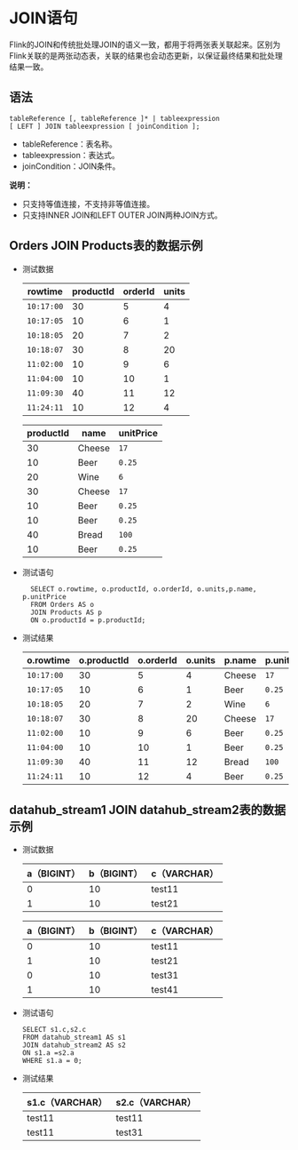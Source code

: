 # JOIN语句

Flink的JOIN和传统批处理JOIN的语义一致，都用于将两张表关联起来。区别为Flink关联的是两张动态表，关联的结果也会动态更新，以保证最终结果和批处理结果一致。

## 语法

```
tableReference [, tableReference ]* | tableexpression
[ LEFT ] JOIN tableexpression [ joinCondition ];
```

-   tableReference：表名称。
-   tableexpression：表达式。
-   joinCondition：JOIN条件。

**说明：**

-   只支持等值连接，不支持非等值连接。
-   只支持INNER JOIN和LEFT OUTER JOIN两种JOIN方式。

## Orders JOIN Products表的数据示例

-   测试数据

    |rowtime|productId|orderId|units|
    |-------|---------|-------|-----|
    |`10:17:00`|30|5|4|
    |`10:17:05`|10|6|1|
    |`10:18:05`|20|7|2|
    |`10:18:07`|30|8|20|
    |`11:02:00`|10|9|6|
    |`11:04:00`|10|10|1|
    |`11:09:30`|40|11|12|
    |`11:24:11`|10|12|4|

    |productId|name|unitPrice|
    |---------|----|---------|
    |30|Cheese|`17`|
    |10|Beer|`0.25`|
    |20|Wine|`6`|
    |30|Cheese|`17`|
    |10|Beer|`0.25`|
    |10|Beer|`0.25`|
    |40|Bread|`100`|
    |10|Beer|`0.25`|

-   测试语句

    ```
      SELECT o.rowtime, o.productId, o.orderId, o.units,p.name, p.unitPrice
      FROM Orders AS o
      JOIN Products AS p
      ON o.productId = p.productId;
    ```

-   测试结果

    |o.rowtime|o.productId|o.orderId|o.units|p.name|p.unitPrice|
    |---------|-----------|---------|-------|------|-----------|
    |`10:17:00`|30|5|4|Cheese|`17`|
    |`10:17:05`|10|6|1|Beer|`0.25`|
    |`10:18:05`|20|7|2|Wine|`6`|
    |`10:18:07`|30|8|20|Cheese|`17`|
    |`11:02:00`|10|9|6|Beer|`0.25`|
    |`11:04:00`|10|10|1|Beer|`0.25`|
    |`11:09:30`|40|11|12|Bread|`100`|
    |`11:24:11`|10|12|4|Beer|`0.25`|


## datahub\_stream1 JOIN datahub\_stream2表的数据示例

-   测试数据

    |a（BIGINT）|b（BIGINT）|c（VARCHAR）|
    |---------|---------|----------|
    |0|10|test11|
    |1|10|test21|

    |a（BIGINT）|b（BIGINT）|c（VARCHAR）|
    |---------|---------|----------|
    |0|10|test11|
    |1|10|test21|
    |0|10|test31|
    |1|10|test41|

-   测试语句

    ```
    SELECT s1.c,s2.c 
    FROM datahub_stream1 AS s1
    JOIN datahub_stream2 AS s2 
    ON s1.a =s2.a
    WHERE s1.a = 0;    
    ```

-   测试结果

    |s1.c（VARCHAR）|s2.c（VARCHAR）|
    |-------------|-------------|
    |test11|test11|
    |test11|test31|


